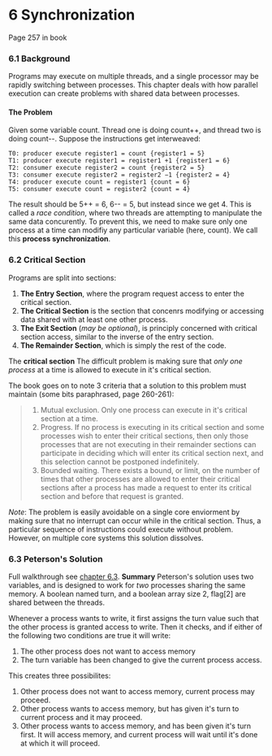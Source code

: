 # 6 Synchronization
Page 257 in book

### 6.1 Background
Programs may execute on multiple threads, and a single processor may be rapidly switching between processes. This chapter deals with how parallel execution can create problems with shared data between processes.

#### The Problem
Given some variable count. Thread one is doing count++, and thread two is doing count--. Suppose the instructions get interweaved:
```
T0: producer execute register1 = count {register1 = 5}
T1: producer execute register1 = register1 +1 {register1 = 6}
T2: consumer execute register2 = count {register2 = 5}
T3: consumer execute register2 = register2 −1 {register2 = 4}
T4: producer execute count = register1 {count = 6}
T5: consumer execute count = register2 {count = 4}
```
The result should be 5++ = 6, 6-- = 5, but instead since we get 4. This is called a _race condition_, where two threads are attempting to manipulate the same data concurently. To prevent this, we need to make sure only one process at a time can modifiy any particular variable (here, count). We call this **process synchronization**.
### 6.2 Critical Section
Programs are split into sections:
1. **The Entry Section**, where the program request access to enter the critical section.
2. **The Critical Section** is the section that concenrs modifying or accessing data shared with at least one other process.
3. **The Exit Section** (_may be optional_), is principly concerned with critical section access, similar to the inverse of the entry section. 
4. **The Remainder Section**, which is simply the rest of the code.

The **critical section**  The difficult problem is making sure that _only one process_ at a time is allowed to execute in it's critical section.

The book goes on to note 3 criteria that a solution to this problem must maintain (some bits paraphrased, page 260-261):

> 1. Mutual exclusion. Only one process can execute in it's critical section at a time.
> 2. Progress. If no process is executing in its critical section and some processes
wish to enter their critical sections, then only those processes that
are not executing in their remainder sections can participate in deciding
which will enter its critical section next, and this selection cannot be
postponed indefinitely.
> 3. Bounded waiting. There exists a bound, or limit, on the number of times
that other processes are allowed to enter their critical sections after a
process has made a request to enter its critical section and before that
request is granted.

*Note*: The problem is easily avoidable on a single core enviorment by making sure that no interrupt can occur while in the critical section. Thus, a particular sequence of instructions could execute without problem. However, on multiple core systems this solution dissolves.

### 6.3 Peterson's Solution

Full walkthrough see [chapter 6.3](6.3.md).
**Summary**
Peterson's solution uses two variables, and is designed to work for *two* processes sharing the same memory. A boolean named turn, and a boolean array size 2, flag[2] are shared between the threads.

Whenever a process wants to write, it first assigns the turn value such that the other process is granted access to write. Then it checks, and if either of the following two conditions are true it will write:
1) The other process does not want to access memory
2) The turn variable has been changed to give the current process access.

This creates three possibilites:
1) Other process does not want to access memory, current process may proceed.
2) Other process wants to access memory, but has given it's turn to current process and it may proceed.
3) Other process wants to access memory, and has been given it's turn first. It will access memory, and current process will wait until it's done at which it will proceed.


